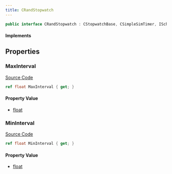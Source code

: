 ```yaml
---
title: CRandStopwatch
---
```


```csharp
public interface CRandStopwatch : CStopwatchBase, CSimpleSimTimer, ISchemaClass<CSimpleSimTimer>, ISchemaClass<CStopwatchBase>, ISchemaClass<CRandStopwatch>, ISchemaField, ISchemaClass, INativeHandle
```

#### Implements

## Properties

### MaxInterval

[Source Code](https://github.com/swiftly-solution/swiftlys2/blob/main/managed/src/SwiftlyS2.Generated/Schemas/Interfaces/CRandStopwatch.cs#L19)

```csharp
ref float MaxInterval { get; }
```

#### Property Value

- [float](https://learn.microsoft.com/dotnet/api/system.single)

### MinInterval

[Source Code](https://github.com/swiftly-solution/swiftlys2/blob/main/managed/src/SwiftlyS2.Generated/Schemas/Interfaces/CRandStopwatch.cs#L17)

```csharp
ref float MinInterval { get; }
```

#### Property Value

- [float](https://learn.microsoft.com/dotnet/api/system.single)

